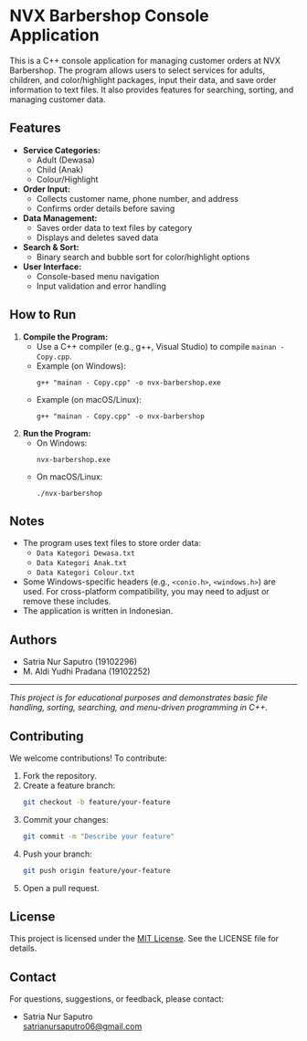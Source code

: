 # NVX Barbershop Console Application

This is a C++ console application for managing customer orders at NVX Barbershop. The program allows users to select services for adults, children, and color/highlight packages, input their data, and save order information to text files. It also provides features for searching, sorting, and managing customer data.

## Features

- **Service Categories:**
  - Adult (Dewasa)
  - Child (Anak)
  - Colour/Highlight
- **Order Input:**
  - Collects customer name, phone number, and address
  - Confirms order details before saving
- **Data Management:**
  - Saves order data to text files by category
  - Displays and deletes saved data
- **Search & Sort:**
  - Binary search and bubble sort for color/highlight options
- **User Interface:**
  - Console-based menu navigation
  - Input validation and error handling

## How to Run

1. **Compile the Program:**
   - Use a C++ compiler (e.g., g++, Visual Studio) to compile `mainan - Copy.cpp`.
   - Example (on Windows):
     ```
     g++ "mainan - Copy.cpp" -o nvx-barbershop.exe
     ```
   - Example (on macOS/Linux):
     ```
     g++ "mainan - Copy.cpp" -o nvx-barbershop
     ```
2. **Run the Program:**
   - On Windows:
     ```
     nvx-barbershop.exe
     ```
   - On macOS/Linux:
     ```
     ./nvx-barbershop
     ```

## Notes

- The program uses text files to store order data:
  - `Data Kategori Dewasa.txt`
  - `Data Kategori Anak.txt`
  - `Data Kategori Colour.txt`
- Some Windows-specific headers (e.g., `<conio.h>`, `<windows.h>`) are used. For cross-platform compatibility, you may need to adjust or remove these includes.
- The application is written in Indonesian.

## Authors

- Satria Nur Saputro (19102296)
- M. Aldi Yudhi Pradana (19102252)

---

_This project is for educational purposes and demonstrates basic file handling, sorting, searching, and menu-driven programming in C++._

## Contributing

We welcome contributions! To contribute:

1. Fork the repository.
2. Create a feature branch:
   ```bash
   git checkout -b feature/your-feature
   ```
3. Commit your changes:
   ```bash
   git commit -m "Describe your feature"
   ```
4. Push your branch:
   ```bash
   git push origin feature/your-feature
   ```
5. Open a pull request.

## License

This project is licensed under the [MIT License](https://opensource.org/license/mit). See the LICENSE file for details.

## Contact

For questions, suggestions, or feedback, please contact:

- Satria Nur Saputro  
  [satrianursaputro06@gmail.com](mailto:satrianursaputro06@gmail.com)
